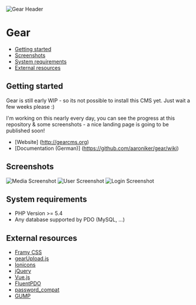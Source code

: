 ![Gear Header](https://raw.githubusercontent.com/aaroniker/gear/master/media/header.png "Gear Header")

# Gear

* [Getting started](#getting-started)
* [Screenshots](#screenshots)
* [System requirements](#system-requirements)
* [External resources](#external-resources)

## Getting started

Gear is still early WIP - so its not possible to install this CMS yet.
Just wait a few weeks please :)

I'm working on this nearly every day, you can see the progress at this repository & some screenshots - a nice landing page is going to be published soon!

* [Website] (http://gearcms.org)
* [Documentation (German)] (https://github.com/aaroniker/gear/wiki)

## Screenshots

![Media Screenshot](https://raw.githubusercontent.com/aaroniker/gear/master/media/media-screenshot.png "Media Screenshot")
![User Screenshot](https://raw.githubusercontent.com/aaroniker/gear/master/media/user-screenshot.png "User Screenshot")
![Login Screenshot](https://raw.githubusercontent.com/aaroniker/gear/master/media/login-screenshot.png "Login Screenshot")

## System requirements

*  PHP Version >= 5.4
*  Any database supported by PDO (MySQL, ...)

## External resources

* [Framy CSS](http://www.framycss.org/)
* [gearUpload.js](https://github.com/aaroniker/gear-upload)
* [Ionicons](http://ionicons.com/)
* [jQuery](https://jquery.com/)
* [Vue.js](http://vuejs.org/)
* [FluentPDO](http://lichtner.github.io/fluentpdo/)
* [password_compat](https://github.com/ircmaxell/password_compat)
* [GUMP](https://github.com/Wixel/GUMP)
